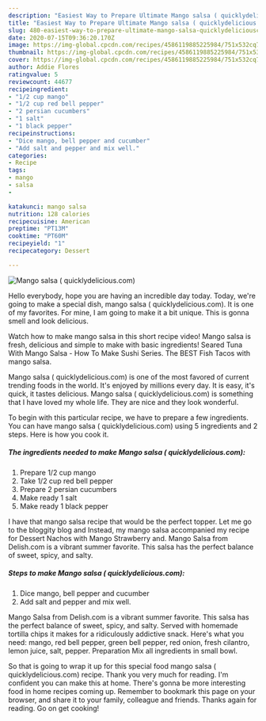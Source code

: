 ```yaml
---
description: "Easiest Way to Prepare Ultimate Mango salsa ( quicklydelicious.com)"
title: "Easiest Way to Prepare Ultimate Mango salsa ( quicklydelicious.com)"
slug: 480-easiest-way-to-prepare-ultimate-mango-salsa-quicklydeliciouscom
date: 2020-07-15T09:36:20.170Z
image: https://img-global.cpcdn.com/recipes/4586119885225984/751x532cq70/mango-salsa-quicklydeliciouscom-recipe-main-photo.jpg
thumbnail: https://img-global.cpcdn.com/recipes/4586119885225984/751x532cq70/mango-salsa-quicklydeliciouscom-recipe-main-photo.jpg
cover: https://img-global.cpcdn.com/recipes/4586119885225984/751x532cq70/mango-salsa-quicklydeliciouscom-recipe-main-photo.jpg
author: Addie Flores
ratingvalue: 5
reviewcount: 44677
recipeingredient:
- "1/2 cup mango"
- "1/2 cup red bell pepper"
- "2 persian cucumbers"
- "1 salt"
- "1 black pepper"
recipeinstructions:
- "Dice mango, bell pepper and cucumber"
- "Add salt and pepper and mix well."
categories:
- Recipe
tags:
- mango
- salsa
- 

katakunci: mango salsa  
nutrition: 128 calories
recipecuisine: American
preptime: "PT13M"
cooktime: "PT60M"
recipeyield: "1"
recipecategory: Dessert

---
```



![Mango salsa ( quicklydelicious.com)](https://img-global.cpcdn.com/recipes/4586119885225984/751x532cq70/mango-salsa-quicklydeliciouscom-recipe-main-photo.jpg)

Hello everybody, hope you are having an incredible day today. Today, we're going to make a special dish, mango salsa ( quicklydelicious.com). It is one of my favorites. For mine, I am going to make it a bit unique. This is gonna smell and look delicious.

Watch how to make mango salsa in this short recipe video! Mango salsa is fresh, delicious and simple to make with basic ingredients! Seared Tuna With Mango Salsa - How To Make Sushi Series. The BEST Fish Tacos with mango salsa.

Mango salsa ( quicklydelicious.com) is one of the most favored of current trending foods in the world. It's enjoyed by millions every day. It is easy, it's quick, it tastes delicious. Mango salsa ( quicklydelicious.com) is something that I have loved my whole life. They are nice and they look wonderful.


To begin with this particular recipe, we have to prepare a few ingredients. You can have mango salsa ( quicklydelicious.com) using 5 ingredients and 2 steps. Here is how you cook it.

<!--inarticleads1-->

##### The ingredients needed to make Mango salsa ( quicklydelicious.com):

1. Prepare 1/2 cup mango
1. Take 1/2 cup red bell pepper
1. Prepare 2 persian cucumbers
1. Make ready 1 salt
1. Make ready 1 black pepper


I have that mango salsa recipe that would be the perfect topper. Let me go to the bloggity blog and Instead, my mango salsa accompanied my recipe for Dessert Nachos with Mango Strawberry and. Mango Salsa from Delish.com is a vibrant summer favorite. This salsa has the perfect balance of sweet, spicy, and salty. 

<!--inarticleads2-->

##### Steps to make Mango salsa ( quicklydelicious.com):

1. Dice mango, bell pepper and cucumber
1. Add salt and pepper and mix well.


Mango Salsa from Delish.com is a vibrant summer favorite. This salsa has the perfect balance of sweet, spicy, and salty. Served with homemade tortilla chips it makes for a ridiculously addictive snack. Here&#39;s what you need: mango, red bell pepper, green bell pepper, red onion, fresh cilantro, lemon juice, salt, pepper. Preparation Mix all ingredients in small bowl. 

So that is going to wrap it up for this special food mango salsa ( quicklydelicious.com) recipe. Thank you very much for reading. I'm confident you can make this at home. There's gonna be more interesting food in home recipes coming up. Remember to bookmark this page on your browser, and share it to your family, colleague and friends. Thanks again for reading. Go on get cooking!
